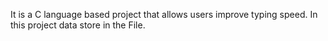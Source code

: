 It is a C language based project that allows users improve typing speed. In this project data store in the File.
